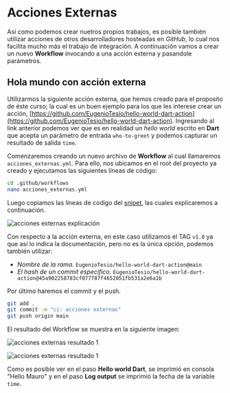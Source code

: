 # Acciones Externas

Así como podemos crear nuetros propios trabajos, es posible también utilizar acciones de otros desarrolladores hosteadas en _GitHub_, lo cual nos facilita mucho más el trabajo de integración. A continuación vamos a crear un nuevo __Workflow__ invocando a una acción externa y pasandole parámetros.

## Hola mundo con acción externa

Utilizarmos la siguiente acción externa, que hemos creado para el proposito de éste curso; la cual es un buen ejemplo para los que les interese crear un acción, [https://github.com/EugenioTesio/hello-world-dart-action](https://github.com/EugenioTesio/hello-world-dart-action). Ingresando al link anterior podemos ver que es en realidad un _hello world_ escrito en __Dart__ que acepta un parámetro de entrada ```who-to-greet``` y podemos capturar un resultado de salida ```time```.

Comenzaremos creando un nuevo archivo de __Workflow__ al cual llamaremos ```acciones_externas.yml```. Para ello, nos ubicamos en el root del proyecto ya creado y ejecutamos las siguientes líneas de código:

```bash
cd .github/workflows
nano acciones_externas.yml
```

Luego copiamos las líneas de codigo del [snipet](acciones_externas.yml), las cuales explicaremos a continuación.

![acciones externas explicación](3.1_external_action_explanation.png)

Con respecto a la acción externa, en este caso utilizamos el TAG ```v1.0``` ya que así lo indica la documentación, pero no es la única opción, podemos también utilizar:

- _Nombre de la rama._ ```EugenioTesio/hello-world-dart-action@main```
- _El hash de un commit específico._ ```EugenioTesio/hello-world-dart-action@45a902258783cf077787f4652051fb531a2e6a1b```

Por último haremos el commit y el push.

```bash
git add .
git commit -m "ci: acciones externas"
git push origin main
```

El resultado del Workflow se muestra en la siguiente imagen:

![acciones externas resultado 1](3.2_external_action_result.png)

![acciones externas resultado 1](3.3_external_action_result.png)

Como es posible ver en el paso __Hello world Dart__, se imprimió en consola "Hello Mauro" y en el paso __Log output__ se imprimió la fecha de la variable ```time```.
